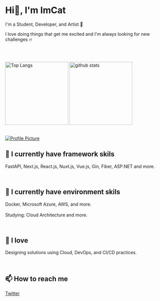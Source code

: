 <h1 align="left">Hi👋, I'm ImCat</h1>



I'm a Student, Developer, and Artist 🎨


I love doing things that get me excited and I'm always looking for new challenges 🔥


<br>
<br>

<p align="left"> 
  <img alt="Top Langs" height="200px" src="https://github-stats-six-iota.vercel.app/api/top-langs/?username=Once-a-deadcat&layout=compact&show_icons=true&count_private=true&hide=html,css,Blade,Solidity,php,java" />
  <img alt="github stats" height="200px" src="https://github-stats-six-iota.vercel.app/api?username=Once-a-deadcat&show_icons=ture&count_private=true" />
</p>

<br>

<a href="https://honzaap.github.io/GithubCity/">
  <img src="https://raw.githubusercontent.com/Once-a-deadcat/Once-a-deadcat/main/screenshot.gif" alt="Profile Picture">
</a>

<br>


<h2 align="left">
📘 I currently have framework skils
</h2>

FastAPI, Next.js, React.js, Nuxt.js, Vue.js, Gin, Fiber, ASP.NET and more.


<br>


<h2 align="left">
📗 I currently have environment skils
</h2>

Docker, Microsoft Azure, AWS, and more.
<br>
<br>
Studying: Cloud Architecture and more.


<br>


<h2 align="left">
📕 I love 
</h2>

Designing solutions using Cloud, DevOps, and CI/CD practices.



<br>


<h2>
📫 How to reach me
</h2>


[Twitter](https://twitter.com/Hey_ImCat)


<br>

